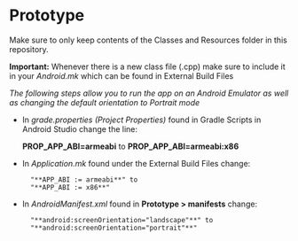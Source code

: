 # Prototype

Make sure to only keep contents of the Classes and Resources folder in this repository.

**Important:**
Whenever there is a new class file (.cpp) make sure to include it in your *Android.mk* which can be found in External Build Files


*The following steps allow you to run the app on an Android Emulator as well as changing the default orientation to Portrait mode*
* In *grade.properties (Project Properties)* found in Gradle Scripts in Android Studio change the line: 

    **PROP_APP_ABI=armeabi** to
    **PROP_APP_ABI=armeabi:x86**
* In *Application.mk* found under the External Build Files change:

        "**APP_ABI := armeabi**" to   
        "**APP_ABI := x86**" 
* In *AndroidManifest.xml* found in **Prototype > manifests** change:
    
        "**android:screenOrientation="landscape"**" to
        "**android:screenOrientation="portrait"**"